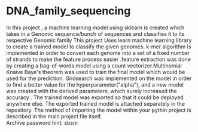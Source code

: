 # DNA_family_sequencing
In this project , a machine learning model using sklearn is created  which takes in a Genomic sequence/bunch of sequences and classifies it to its respective Genomic family
This project Uses learn machine learning library to create a trained model to classify the given genomes. k-mer algorithm is implemented in order to convert each genome into a set of a fixed number of strands to make the feature  process easier .feature extraction was done by creating a bag-of-words model using a count vectorizer.Multinomial Knaive Baye's theorem was used to train the final model which would be used for the prediction. Girdsearch was implemented on the model in order to find a better value for the hyperparameter("alpha"), and a new model was created with the derived parameters, which surely increased the accuracy . The trained model was exported so that it could be deployed anywhere else. The exported trained model is attached separately in the repository.
The method of importing the model within your pythin project is described in the main project file itself.  
Archive password hint: sbsm
